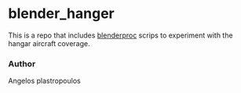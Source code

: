 # blender_hanger

This is a repo that includes [blenderproc](https://github.com/DLR-RM/BlenderProc) scrips to experiment with the hangar aircraft coverage.

### Author
Angelos plastropoulos